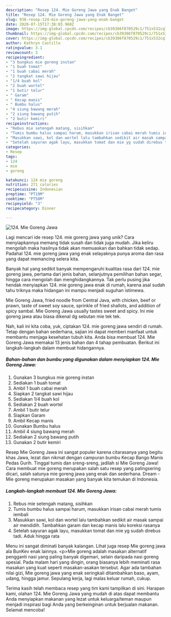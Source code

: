 ```yaml
---
description: "Resep 124. Mie Goreng Jawa yang Enak Banget"
title: "Resep 124. Mie Goreng Jawa yang Enak Banget"
slug: 938-resep-124-mie-goreng-jawa-yang-enak-banget
date: 2020-07-15T17:38:03.960Z
image: https://img-global.cpcdn.com/recipes/cb39386f870529c1/751x532cq70/124-mie-goreng-jawa-foto-resep-utama.jpg
thumbnail: https://img-global.cpcdn.com/recipes/cb39386f870529c1/751x532cq70/124-mie-goreng-jawa-foto-resep-utama.jpg
cover: https://img-global.cpcdn.com/recipes/cb39386f870529c1/751x532cq70/124-mie-goreng-jawa-foto-resep-utama.jpg
author: Kathryn Castillo
ratingvalue: 3.1
reviewcount: 3
recipeingredient:
- "3 bungkus mie goreng instan"
- "1 buah tomat"
- "1 buah cabai merah"
- "2 tangkat sawi hijau"
- "1/4 buah kol"
- "2 buah wortel"
- "1 butir telur"
- " Garam"
- " Kecap manis"
- " Bumbu halus"
- "4 siung bawang merah"
- "2 siung bawang putih"
- "2 butir kemiri"
recipeinstructions:
- "Rebus mie setengah matang, sisihkan"
- "Tumis bumbu halus sampai harum, masukkan irisan cabai merah tumis iembali"
- "Masukkan sawi, kol dan wortel lalu tambahkan sedikit air masak sampai air mendidih. Tambahkan garam dan kecap manis lalu koreksi rasanya"
- "Setelah sayuran agak layu, masukkan tomat dan mie yg sudah direbus tadi. Aduk hingga rata"
categories:
- Resep
tags:
- 124
- mie
- goreng

katakunci: 124 mie goreng 
nutrition: 271 calories
recipecuisine: Indonesian
preptime: "PT19M"
cooktime: "PT58M"
recipeyield: "3"
recipecategory: Dinner

---
```



![124. Mie Goreng Jawa](https://img-global.cpcdn.com/recipes/cb39386f870529c1/751x532cq70/124-mie-goreng-jawa-foto-resep-utama.jpg)

Lagi mencari ide resep 124. mie goreng jawa yang unik? Cara menyiapkannya memang tidak susah dan tidak juga mudah. Jika keliru mengolah maka hasilnya tidak akan memuaskan dan bahkan tidak sedap. Padahal 124. mie goreng jawa yang enak selayaknya punya aroma dan rasa yang dapat memancing selera kita.

Banyak hal yang sedikit banyak mempengaruhi kualitas rasa dari 124. mie goreng jawa, pertama dari jenis bahan, selanjutnya pemilihan bahan segar, hingga cara mengolah dan menghidangkannya. Tak perlu pusing jika hendak menyiapkan 124. mie goreng jawa enak di rumah, karena asal sudah tahu triknya maka hidangan ini mampu menjadi suguhan istimewa.

Mie Goreng Jawa, fried noodle from Central Java, with chicken, beef or prawn, taste of sweet soy sauce, sprinkle of fried shallots, and addition of spicy sambal. Mie Goreng Jawa usually tastes sweet and spicy. Ini mie goreng jawa atau biasa dikenal dg sebutan mie tek tek.


Nah, kali ini kita coba, yuk, ciptakan 124. mie goreng jawa sendiri di rumah. Tetap dengan bahan sederhana, sajian ini dapat memberi manfaat untuk membantu menjaga kesehatan tubuh kita. Anda bisa membuat 124. Mie Goreng Jawa memakai 13 jenis bahan dan 4 tahap pembuatan. Berikut ini langkah-langkah dalam membuat hidangannya.

<!--inarticleads1-->

##### Bahan-bahan dan bumbu yang digunakan dalam menyiapkan 124. Mie Goreng Jawa:

1. Gunakan 3 bungkus mie goreng instan
1. Sediakan 1 buah tomat
1. Ambil 1 buah cabai merah
1. Siapkan 2 tangkat sawi hijau
1. Sediakan 1/4 buah kol
1. Sediakan 2 buah wortel
1. Ambil 1 butir telur
1. Siapkan  Garam
1. Ambil  Kecap manis
1. Gunakan  Bumbu halus
1. Ambil 4 siung bawang merah
1. Sediakan 2 siung bawang putih
1. Gunakan 2 butir kemiri


Resep Mie Goreng Jawa ini sangat populer karena citarasanya yang begitu khas Jawa, lezat dan nikmat dengan campuran bumbu Kecap Bango Manis Pedas Gurih. Tinggal tumis dan sreng-sreng, jadilah si Mie Goreng Jawa! Cara membuat mie goreng merupakan salah satu resep yang palingsering dicari, salah satunya mie goreng jawa yang enak dan sederhana. Dream - Mie goreng merupakan masakan yang banyak kita temukan di Indonesia. 

<!--inarticleads2-->

##### Langkah-langkah membuat 124. Mie Goreng Jawa:

1. Rebus mie setengah matang, sisihkan
1. Tumis bumbu halus sampai harum, masukkan irisan cabai merah tumis iembali
1. Masukkan sawi, kol dan wortel lalu tambahkan sedikit air masak sampai air mendidih. Tambahkan garam dan kecap manis lalu koreksi rasanya
1. Setelah sayuran agak layu, masukkan tomat dan mie yg sudah direbus tadi. Aduk hingga rata


Menu ini sangat diminati banyak kalangan. Lihat juga resep Mie goreng jawa ala BunKev enak lainnya. &lt;p&gt;Mie goreng adalah masakan alternatif pengganti nasi yang paling banyak digemari, selain daripada nasi goreng spesial. Pada malam hari yang dingin, orang biasanya lebih meminati rasa masakan yang kuat seperti masakan-asakan tersebut. Agar ada tambahan nilai gizi, Mie goreng jawa yang enak seringkali ditambahkan baso, ayam, udang, hingga jamur. Sepulang kerja, lagi malas keluar rumah, cukup. 

Terima kasih telah membaca resep yang tim kami tampilkan di sini. Harapan kami, olahan 124. Mie Goreng Jawa yang mudah di atas dapat membantu Anda menyiapkan makanan yang lezat untuk keluarga/teman maupun menjadi inspirasi bagi Anda yang berkeinginan untuk berjualan makanan. Selamat mencoba!
